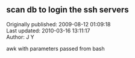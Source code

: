 ## scan db to login the ssh servers  
Originally published: 2009-08-12 01:09:18  
Last updated: 2010-03-16 13:11:17  
Author: J Y  
  
awk with parameters passed from bash
